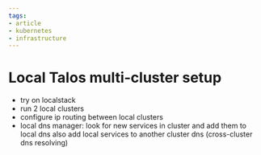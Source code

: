 ```yaml
---
tags:
- article
- kubernetes
- infrastructure
---
```


# Local Talos multi-cluster setup

- try on localstack
- run 2 local clusters
- configure ip routing between local clusters
- local dns manager:
  look for new services in cluster and add them to local dns
  also add local services to another cluster dns (cross-cluster dns resolving)


